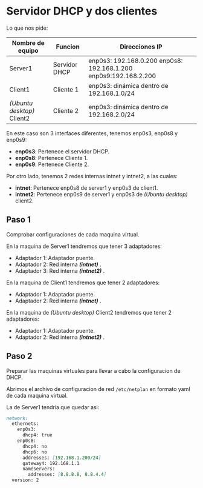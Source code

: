 # Servidor DHCP y dos clientes

Lo que nos pide:

| Nombre de equipo            | Funcion        | Direcciones IP  |
|-----------------------------|----------------|-----------------|
| Server1                     | Servidor DHCP  | enp0s3: 192.168.0.200 enp0s8: 192.168.1.200 enp0s9:192.168.2.200  |
| Client1                     | Cliente 1      | enp0s3: dinámica dentro de 192.168.1.0/24  |
| *(Ubuntu desktop)* Client2  | Cliente 2      | enp0s3: dinámica dentro de 192.168.2.0/24  |

En este caso son 3 interfaces diferentes, tenemos enp0s3, enp0s8 y enp0s9:

- **enp0s3**: Pertenece el servidor DHCP.
- **enp0s8**: Pertenece Cliente 1.
- **enp0s9**: Pertenece Cliente 2.

Por otro lado, tenemos 2 redes internas intnet y intnet2, a las cuales:

- **intnet**: Pertenece enp0s8 de server1 y enp0s3 de client1.
- **intnet2**: Pertenece enp0s9 de server1 y enp0s3 de *(Ubuntu desktop)* client2.

## Paso 1

Comprobar configuraciones de cada maquina virtual.

En la maquina de Server1 tendremos que tener 3 adaptadores:

- Adaptador 1: Adaptador puente.
- Adaptador 2: Red interna ***(intnet)*** .
- Adaptador 3: Red interna ***(intnet2)*** .

En la maquina de Client1 tendremos que tener 2 adaptadores:

- Adaptador 1: Adaptador puente.
- Adaptador 2: Red interna ***(intnet)*** .

En la maquina de *(Ubuntu desktop)* Client2 tendremos que tener 2 adaptadores:

- Adaptador 1: Adaptador puente.
- Adaptador 2: Red interna ***(intnet2)*** .

## Paso 2

Preparar las maquinas virtuales para llevar a cabo la configuracion de DHCP.

Abrimos el archivo de configuracion de red `/etc/netplan` en formato yaml de cada maquina virtual.

La de Server1 tendria que quedar asi:
```markdown
network:
  ethernets:
    enp0s3:
      dhcp4: true
    enp0s8:
      dhcp4: no
      dhcp6: no
      addresses: [192.168.1.200/24]
      gateway4: 192.168.1.1
      nameservers:
        addresses: [8.8.8.8, 8.8.4.4]
  version: 2
```

